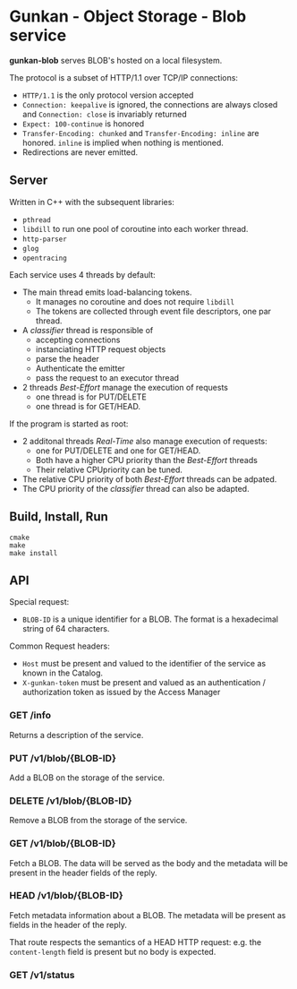 # Gunkan - Object Storage - Blob service

**gunkan-blob** serves BLOB's hosted on a local filesystem.

The protocol is a subset of HTTP/1.1 over TCP/IP connections:
* `HTTP/1.1` is the only protocol version accepted
* `Connection: keepalive` is ignored, the connections are always closed and `Connection: close` is invariably returned
* `Expect: 100-continue` is honored
* `Transfer-Encoding: chunked` and `Transfer-Encoding: inline` are honored. `inline` is implied when nothing is mentioned.
* Redirections are never emitted.


## Server

Written in C++ with the subsequent libraries:
* `pthread`
* `libdill` to run one pool of coroutine into each worker thread.
* `http-parser`
* `glog`
* `opentracing`

Each service uses 4 threads by default:
* The main thread emits load-balancing tokens.
  * It manages no coroutine and does not require `libdill`
  * The tokens are collected through event file descriptors, one par thread.
* A *classifier* thread is responsible of
  * accepting connections
  * instanciating HTTP request objects
  * parse the header
  * Authenticate the emitter 
  * pass the request to an executor thread
* 2 threads *Best-Effort* manage the execution of requests
  * one thread is for PUT/DELETE
  * one thread is for GET/HEAD.

If the program is started as root:
* 2 additonal threads *Real-Time* also manage execution of requests:
  * one for PUT/DELETE and one for GET/HEAD.
  * Both have a higher CPU priority than the *Best-Effort* threads
  * Their relative CPUpriority can be tuned.
* The relative CPU priority of both *Best-Effort* threads can be adpated.
* The CPU priority of the *classifier* thread can also be adapted.


## Build, Install, Run

```
cmake
make
make install
```


## API

Special request:
* ``BLOB-ID`` is a unique identifier for a BLOB.
  The format is a hexadecimal string of 64 characters.

Common Request headers:
* `Host` must be present and valued to the identifier of the service as known
  in the Catalog.
* `X-gunkan-token` must be present and valued as an authentication / authorization
  token as issued by the Access Manager

### GET /info

Returns a description of the service.

### PUT /v1/blob/{BLOB-ID}

Add a BLOB on the storage of the service.

### DELETE /v1/blob/{BLOB-ID}

Remove a BLOB from the storage of the service.

### GET /v1/blob/{BLOB-ID}

Fetch a BLOB. The data will be served as the body and the metadata will be
present in the header fields of the reply.

### HEAD /v1/blob/{BLOB-ID}

Fetch metadata information about a BLOB. The metadata will be present as fields
in the header of the reply.

That route respects the semantics of a HEAD HTTP request: e.g. the `content-length`
field is present but no body is expected.

### GET /v1/status


